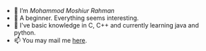 - 👋 I’m *Mohammod Moshiur Rahman*
- 👀 A beginner. Everything seems interesting.
- 🌱 I've basic knowledge in C, C++ and currently learning java and python.
- 📫 You may mail me [here](miraz173r@gmail.com).
<!--- 💞️ I’m looking to collaborate on ...-->
<!---
miraz173/miraz173 is a ✨ special ✨ repository because its `README.md` (this file) appears on your GitHub profile.
You can click the Preview link to take a look at your changes.
--->
